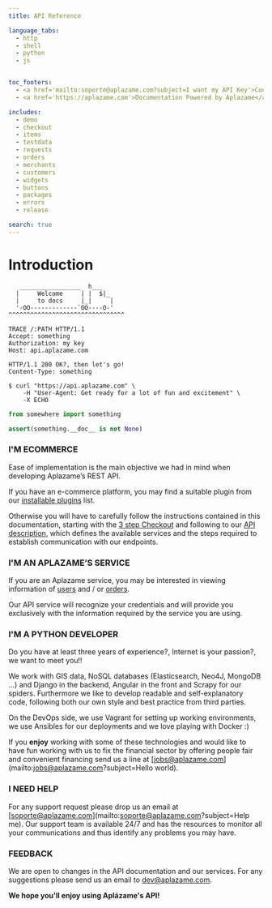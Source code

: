 ```yaml
---
title: API Reference

language_tabs:
  - http
  - shell
  - python
  - js


toc_footers:
  - <a href='mailto:soporte@aplazame.com?subject=I want my API Key'>Contact us for a Developer Key</a>
  - <a href='https://aplazame.com'>Documentation Powered by Aplazame</a>

includes:
  - demo
  - checkout
  - items
  - testdata
  - requests
  - orders
  - merchants
  - customers
  - widgets
  - buttons
  - packages
  - errors
  - release

search: true
---
```



# Introduction

```
   _________________  h___
  |     Welcome     | |  $|_
  |     to docs     |_|     |
  '-OO-------------`OO----O-'
^^^^^^^^^^^^^^^^^^^^^^^^^^^^^^^^
```


```http
TRACE /:PATH HTTP/1.1
Accept: something
Authorization: my key
Host: api.aplazame.com
```

```http
HTTP/1.1 200 OK?, then let's go!
Content-Type: something
```

```shell
$ curl "https://api.aplazame.com" \
    -H "User-Agent: Get ready for a lot of fun and excitement" \
    -X ECHO
```

```python
from somewhere import something

assert(something.__doc__ is not None)
```


### I'M ECOMMERCE

Ease of implementation is the main objective we had in mind when developing Aplazame’s REST API.

If you have an e-commerce platform, you may find a suitable plugin from our [installable plugins](#img-alt-github-src-http-icons-iconarchive-com-icons-social-media-icons-social-buntings-32-github-icon-png) list.

Otherwise you will have to carefully follow the instructions contained in this documentation, starting with the [3 step Checkout](#3-steps-to-checkout-v2) and following to our [API description](#making-requests), which defines the available services and the steps required to establish communication with our endpoints.


### I'M AN APLAZAME’S SERVICE

If you are an Aplazame service, you may be interested in viewing information of [users](#customers) and / or [orders](#orders).

Our API service will recognize your credentials and will provide you exclusively with the information required by the service you are using.


### I'M A PYTHON DEVELOPER

Do you have at least three years of experience?, Internet is your passion?, we want to meet you!!

We work with GIS data, NoSQL databases (Elasticsearch, Neo4J, MongoDB ...) and Django in the backend, Angular in the front and Scrapy for our spiders. Furthermore we like to develop readable and self-explanatory code, following both our own style and best practice from third parties.

On the DevOps side, we use Vagrant for setting up working environments, we use Ansibles for our deployments and we love playing with Docker :)

If you **enjoy** working with some of these technologies and would like to have fun working with us to fix the financial sector by offering people fair and convenient financing send us a line at [jobs@aplazame.com](mailto:jobs@aplazame.com?subject=Hello world).


### I NEED HELP

For any support request please drop us an email at [soporte@aplazame.com](mailto:soporte@aplazame.com?subject=Help me). Our support team is available 24/7 and has the resources to monitor all your communications and thus identify any problems you may have.


### FEEDBACK

We are open to changes in the API documentation and our services. For any suggestions please send us an email to  [dev@aplazame.com](mailto:dev@aplazame.com?subject=Hello).

**We hope you'll enjoy using Aplázame's API!**
